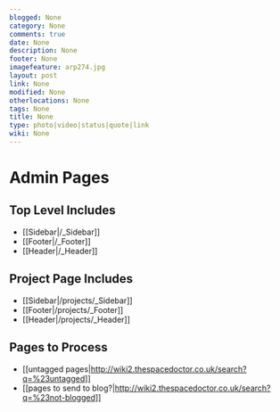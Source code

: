 ```yaml
---
blogged: None
category: None
comments: true
date: None
description: None
footer: None
imagefeature: arp274.jpg
layout: post
link: None
modified: None
otherlocations: None
tags: None
title: None
type: photo|video|status|quote|link
wiki: None
---
```




# Admin Pages

## Top Level Includes

* [[Sidebar|/_Sidebar]]
* [[Footer|/_Footer]]
* [[Header|/_Header]]

## Project Page Includes

* [[Sidebar|/projects/_Sidebar]]
* [[Footer|/projects/_Footer]]
* [[Header|/projects/_Header]] 

## Pages to Process

* [[untagged pages|http://wiki2.thespacedoctor.co.uk/search?q=%23untagged]]
* [[pages to send to blog?|http://wiki2.thespacedoctor.co.uk/search?q=%23not-blogged]]